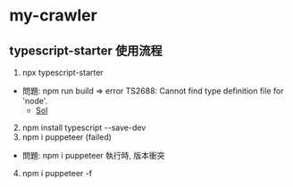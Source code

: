 # my-crawler

## typescript-starter 使用流程

1. npx typescript-starter

- 問題: npm run build => error TS2688: Cannot find type definition file for 'node'.
  - [Sol](https://github.com/bitjson/typescript-starter/issues/248)

2. npm install typescript --save-dev
3. npm i puppeteer (failed)

- 問題: npm i puppeteer 執行時, 版本衝突

4. npm i puppeteer -f
